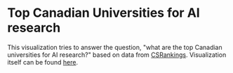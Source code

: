 # Top Canadian Universities for AI research

This visualization tries to answer the question, "what are the top Canadian universities for AI research?" based on data from [CSRankings](http://csrankings.org/).
Visualization itself can be found [here](https://lintool.github.io/csranking-aica/).
